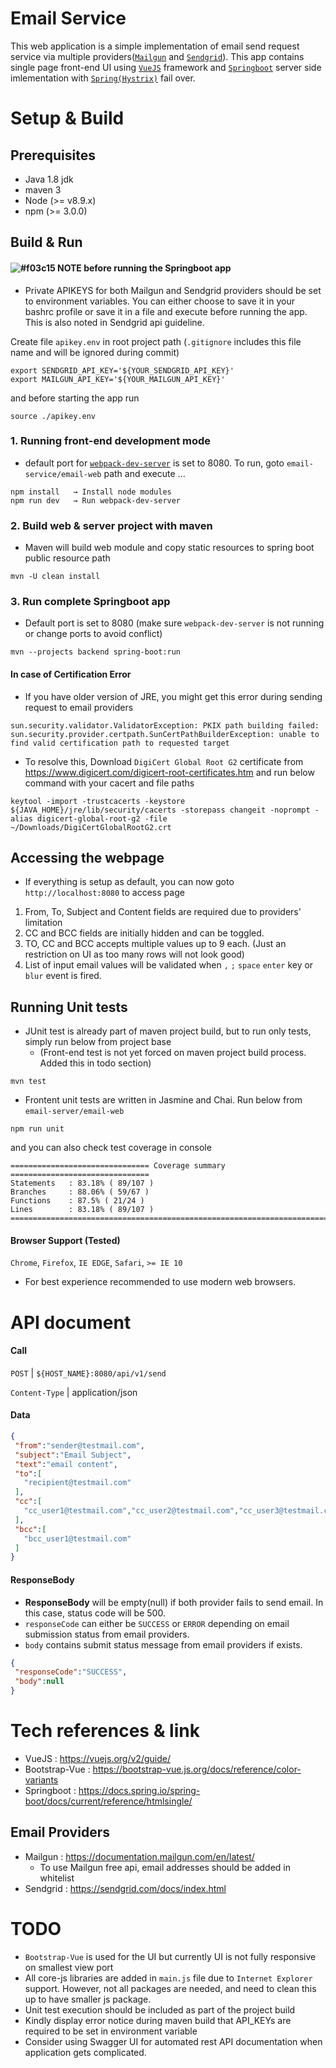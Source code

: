 # Email Service
This web application is a simple implementation of email send request service via multiple providers([`Mailgun`](https://www.mailgun.com) and [`Sendgrid`](https://sendgrid.com/marketing/sendgrid-services/)). This app contains single page front-end UI using [`VueJS`](https://vuejs.org) framework and [`Springboot`](https://projects.spring.io/spring-boot/) server side imlementation with [`Spring(Hystrix)`](https://spring.io/guides/gs/circuit-breaker/) fail over.

# Setup & Build
## Prerequisites
 * Java 1.8 jdk
 * maven 3
 * Node (>= v8.9.x)
 * npm (>= 3.0.0)

## Build & Run
#### ![#f03c15](https://placehold.it/15/f03c15/000000?text=+) NOTE before running the Springboot app
 * Private APIKEYS for both Mailgun and Sendgrid providers should be set to environment variables.
 You can either choose to save it in your bashrc profile or save it in a file and execute before running the app.
 This is also noted in Sendgrid api guideline.

 Create file `apikey.env` in root project path (`.gitignore` includes this file name and will be ignored during commit)
 ```
export SENDGRID_API_KEY='${YOUR_SENDGRID_API_KEY}' 
export MAILGUN_API_KEY='${YOUR_MAILGUN_API_KEY}'
 ```
 and before starting the app run 
 ```
 source ./apikey.env
 ```

### 1. Running front-end development mode
   * default port for  [`webpack-dev-server`](https://www.npmjs.com/package/webpack-dev-server) is set to 8080. To run, goto `email-service/email-web` path and execute ...
```
npm install   → Install node modules
npm run dev   → Run webpack-dev-server
```
### 2. Build web & server project with maven
   * Maven will build web module and copy static resources to spring boot public resource path
```
mvn -U clean install 
```
### 3. Run complete Springboot app
   * Default port is set to 8080 (make sure `webpack-dev-server` is not running or change ports to avoid conflict)
```
mvn --projects backend spring-boot:run
```

#### In case of Certification Error
   * If you have older version of JRE, you might get this error during sending request to email providers
```
sun.security.validator.ValidatorException: PKIX path building failed: sun.security.provider.certpath.SunCertPathBuilderException: unable to find valid certification path to requested target
```

   * To resolve this, Download `DigiCert Global Root G2` certificate from https://www.digicert.com/digicert-root-certificates.htm and run below command with your cacert and file paths 
```
keytool -import -trustcacerts -keystore ${JAVA_HOME}/jre/lib/security/cacerts -storepass changeit -noprompt -alias digicert-global-root-g2 -file ~/Downloads/DigiCertGlobalRootG2.crt
```

## Accessing the webpage
  * If everything is setup as default, you can now goto `http://localhost:8080` to access page
 1. From, To, Subject and Content fields are required due to providers' limitation
 2. CC and BCC fields are initially hidden and can be toggled. 
 3. TO, CC and BCC accepts multiple values up to 9 each. (Just an restriction on UI as too many rows will not look good)
 4. List of input email values will be validated when `,` `;` `space` `enter` key or `blur` event is fired.
 
## Running Unit tests
  * JUnit test is already part of maven project build, but to run only tests, simply run below from project base
     * (Front-end test is not yet forced on maven project build process. Added this in todo section)
  ```
  mvn test
  ```
  * Frontent unit tests are written in Jasmine and Chai. Run below from `email-server/email-web`
  ```
  npm run unit
  ```
  and you can also check test coverage in console
```
=============================== Coverage summary ===============================
Statements   : 83.18% ( 89/107 )
Branches     : 88.06% ( 59/67 )
Functions    : 87.5% ( 21/24 )
Lines        : 83.18% ( 89/107 )
================================================================================

```

#### Browser Support (Tested) 
`Chrome`, `Firefox`, `IE EDGE`, `Safari`, `>= IE 10`
 * For best experience recommended to use modern web browsers. 


# API document
 #### Call  
`POST`          | `${HOST_NAME}:8080/api/v1/send` 

 `Content-Type` | application/json
 
 #### Data
 ```json
{
  "from":"sender@testmail.com",
  "subject":"Email Subject",
  "text":"email content",
  "to":[
    "recipient@testmail.com"
  ],
  "cc":[
    "cc_user1@testmail.com","cc_user2@testmail.com","cc_user3@testmail.com"
  ],
  "bcc":[
    "bcc_user1@testmail.com"
  ]
}
 ```
 
 #### ResponseBody
 * **ResponseBody** will be empty(null) if both provider fails to send email. In this case, status code will be 500. 
 * `responseCode` can either be `SUCCESS` or `ERROR` depending on email submission status from email providers.
 * `body` contains submit status message from email providers if exists.
 ```json
{
  "responseCode":"SUCCESS",
  "body":null
}
 ```

# Tech references & link
 * VueJS : https://vuejs.org/v2/guide/
 * Bootstrap-Vue : https://bootstrap-vue.js.org/docs/reference/color-variants
 * Springboot : https://docs.spring.io/spring-boot/docs/current/reference/htmlsingle/
## Email Providers
 * Mailgun : https://documentation.mailgun.com/en/latest/
   * To use Mailgun free api, email addresses should be added in whitelist
 * Sendgrid : https://sendgrid.com/docs/index.html
 
# TODO
 * `Bootstrap-Vue` is used for the UI but currently UI is not fully responsive on smallest view port
 * All core-js libraries are added in `main.js` file due to `Internet Explorer` support. However, not all packages are needed, and need to clean this up to have smaller js package. 
 * Unit test execution should be included as part of the project build
 * Kindly display error notice during maven build that API_KEYs are required to be set in environment variable
 * Consider using Swagger UI for automated rest API documentation when application gets complicated.
